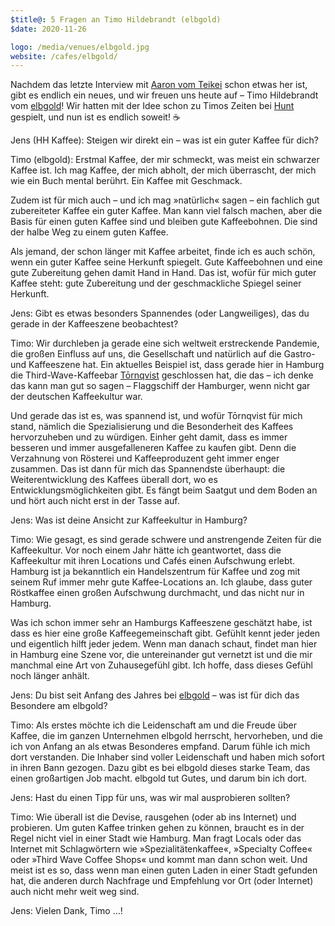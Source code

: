 ```yaml
---
$title@: 5 Fragen an Timo Hildebrandt (elbgold)
$date: 2020-11-26

logo: /media/venues/elbgold.jpg
website: /cafes/elbgold/
---
```


Nachdem das letzte Interview mit [Aaron vom Teikei]([url('/content/posts/20200602.md')]) schon etwas her ist, gibt es endlich ein neues, und wir freuen uns heute auf – Timo Hildebrandt vom [elbgold]([url('/content/cafes/elbgold.md')])! Wir hatten mit der Idee schon zu Timos Zeiten bei [Hunt]([url('/content/cafes/hunt.md')]) gespielt, und nun ist es endlich soweit!&nbsp;☕️

Jens (HH Kaffee): Steigen wir direkt ein – was ist ein guter Kaffee für dich?

Timo (elbgold): Erstmal Kaffee, der mir schmeckt, was meist ein schwarzer Kaffee ist. Ich mag Kaffee, der mich abholt, der mich überrascht, der mich wie ein Buch mental berührt. Ein Kaffee mit Geschmack.

Zudem ist für mich auch – und ich mag »natürlich« sagen – ein fachlich gut zubereiteter Kaffee ein guter Kaffee. Man kann viel falsch machen, aber die Basis für einen guten Kaffee sind und bleiben gute Kaffeebohnen. Die sind der halbe Weg zu einem guten Kaffee.

Als jemand, der schon länger mit Kaffee arbeitet, finde ich es auch schön, wenn ein guter Kaffee seine Herkunft spiegelt. Gute Kaffeebohnen und eine gute Zubereitung gehen damit Hand in Hand. Das ist, wofür für mich guter Kaffee steht: gute Zubereitung und der geschmackliche Spiegel seiner Herkunft.

Jens: Gibt es etwas besonders Spannendes (oder Langweiliges), das du gerade in der Kaffeeszene beobachtest?

Timo: Wir durchleben ja gerade eine sich weltweit erstreckende Pandemie, die großen Einfluss auf uns, die Gesellschaft und natürlich auf die Gastro- und Kaffeeszene hat. Ein aktuelles Beispiel ist, dass gerade hier in Hamburg die Third-Wave-Kaffeebar [Tōrnqvist]([url('/content/cafes/tornqvist.md')]) geschlossen hat, die das – ich denke das kann man gut so sagen – Flaggschiff der Hamburger, wenn nicht gar der deutschen Kaffeekultur war.

Und gerade das ist es, was spannend ist, und wofür Tōrnqvist für mich stand, nämlich die Spezialisierung und die Besonderheit des Kaffees hervorzuheben und zu würdigen. Einher geht damit, dass es immer besseren und immer ausgefalleneren Kaffee zu kaufen gibt. Denn die Verzahnung von Rösterei und Kaffeeproduzent geht immer enger zusammen. Das ist dann für mich das Spannendste überhaupt: die Weiterentwicklung des Kaffees überall dort, wo es Entwicklungsmöglichkeiten gibt. Es fängt beim Saatgut und dem Boden an und hört auch nicht erst in der Tasse auf.

Jens: Was ist deine Ansicht zur Kaffeekultur in Hamburg?

Timo: Wie gesagt, es sind gerade schwere und anstrengende Zeiten für die Kaffeekultur. Vor noch einem Jahr hätte ich geantwortet, dass die Kaffeekultur mit ihren Locations und Cafés einen Aufschwung erlebt. Hamburg ist ja bekanntlich ein Handelszentrum für Kaffee und zog mit seinem Ruf immer mehr gute Kaffee-Locations an. Ich glaube, dass guter Röstkaffee einen großen Aufschwung durchmacht, und das nicht nur in Hamburg.

Was ich schon immer sehr an Hamburgs Kaffeeszene geschätzt habe, ist dass es hier eine große Kaffeegemeinschaft gibt. Gefühlt kennt jeder jeden und eigentlich hilft jeder jedem. Wenn man danach schaut, findet man hier in Hamburg eine Szene vor, die untereinander gut vernetzt ist und die mir manchmal eine Art von Zuhausegefühl gibt. Ich hoffe, dass dieses Gefühl noch länger anhält.
 
Jens: Du bist seit Anfang des Jahres bei [elbgold]([url('/content/cafes/elbgold.md')]) – was ist für dich das Besondere am elbgold?

Timo: Als erstes möchte ich die Leidenschaft am und die Freude über Kaffee, die im ganzen Unternehmen elbgold herrscht, hervorheben, und die ich von Anfang an als etwas Besonderes empfand. Darum fühle ich mich dort verstanden. Die Inhaber sind voller Leidenschaft und haben mich sofort in ihren Bann gezogen. Dazu gibt es bei elbgold dieses starke Team, das einen großartigen Job macht. elbgold tut Gutes, und darum bin ich dort.

Jens: Hast du einen Tipp für uns, was wir mal ausprobieren sollten?

Timo: Wie überall ist die Devise, rausgehen (oder ab ins Internet) und probieren. Um guten Kaffee trinken gehen zu können, braucht es in der Regel nicht viel in einer Stadt wie Hamburg. Man fragt Locals oder das Internet mit Schlagwörtern wie »Spezialitätenkaffee«, »Specialty Coffee« oder »Third Wave Coffee Shops« und kommt man dann schon weit. Und meist ist es so, dass wenn man einen guten Laden in einer Stadt gefunden hat, die anderen durch Nachfrage und Empfehlung vor Ort (oder Internet) auch nicht mehr weit weg sind.

Jens: Vielen Dank, Timo&nbsp;…!